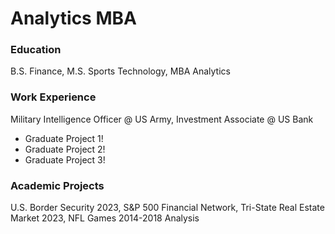 # Analytics MBA

### Education
B.S. Finance, M.S. Sports Technology, MBA Analytics

### Work Experience
Military Intelligence Officer @ US Army, 
Investment Associate @ US Bank
- Graduate Project 1!
- Graduate Project 2!
- Graduate Project 3!

### Academic Projects
U.S. Border Security 2023,
S&P 500 Financial Network,
Tri-State Real Estate Market 2023,
NFL Games 2014-2018 Analysis
